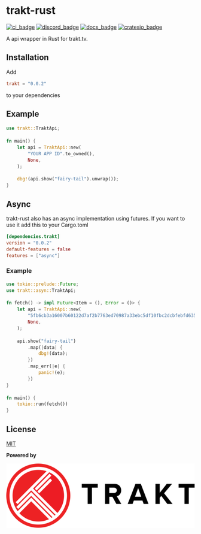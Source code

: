 # trakt-rust

[![ci_badge]][ci] [![discord_badge]][discord] [![docs_badge]][docs] [![cratesio_badge]][cratesio]

A api wrapper in Rust for trakt.tv.

## Installation

Add
```toml
trakt = "0.0.2"
```
to your dependencies

## Example

```rust
use trakt::TraktApi;

fn main() {
    let api = TraktApi::new(
        "YOUR APP ID".to_owned(),
        None,
    );

    dbg!(api.show("fairy-tail").unwrap());
}
```

## Async

trakt-rust also has an async implementation using futures. If you want to use it add this to your Cargo.toml

```toml
[dependencies.trakt]
version = "0.0.2"
default-features = false
features = ["async"]
```

### Example

```rust
use tokio::prelude::Future;
use trakt::asyn::TraktApi;

fn fetch() -> impl Future<Item = (), Error = ()> {
    let api = TraktApi::new(
        "5fb6cb3a16007b60122d7af2b7763ed70987a33ebc5df10fbc2dcbfebfd635fa".to_owned(),
        None,
    );

    api.show("fairy-tail")
        .map(|data| {
            dbg!(data);
        })
        .map_err(|e| {
            panic!(e);
        })
}

fn main() {
    tokio::run(fetch())
}
```

## License

[MIT][license]

**Powered by**

![trakt]

[license]: https://github.com/Lichthagel/trakt-rust/blob/master/LICENSE
[discord]: https://discordapp.com/invite/0pI32FvBW7M0f6A6
[discord_badge]: https://img.shields.io/discord/148103700743847936.svg?label=Discord&style=flat-square
[docs]: https://docs.rs/trakt
[docs_badge]: https://img.shields.io/badge/docs-online-5023dd.svg?style=flat-square
[cratesio]: https://crates.io/crates/trakt
[cratesio_badge]: https://img.shields.io/crates/v/trakt.svg?style=flat-square
[ci]: https://travis-ci.org/Lichthagel/trakt-rust
[ci_badge]: https://img.shields.io/travis/Lichthagel/trakt-rust.svg?style=flat-square
[trakt]: https://raw.githubusercontent.com/Lichthagel/trakt-rust/master/docs/trakt-wide-red-black.svg